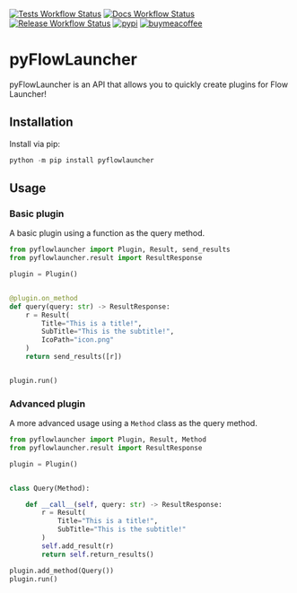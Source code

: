 [![Tests Workflow Status](https://img.shields.io/github/actions/workflow/status/garulf/pyflowlauncher/tests.yaml?style=flat-square&label=tests)](https://github.com/Garulf/pyFlowLauncher/actions/workflows/tests.yaml) [![Docs Workflow Status](https://img.shields.io/github/actions/workflow/status/garulf/pyflowlauncher/tests.yaml?style=flat-square&label=docs)](https://github.com/Garulf/pyFlowLauncher/actions/workflows/docs.yaml) [![Release Workflow Status](https://img.shields.io/github/actions/workflow/status/garulf/pyflowlauncher/create_release.yaml?style=flat-square&label=release)](https://github.com/Garulf/pyFlowLauncher/actions/workflows/create_release.yaml) [![pypi](https://img.shields.io/pypi/v/pyflowlauncher?style=flat-square)](https://pypi.org/project/pyflowlauncher/) [![buymeacoffee](https://img.shields.io/badge/buy%20me%20a%20coffee-yellow.svg?style=flat-square&logo=buymeacoffee&logoColor=000)](https://www.buymeacoffee.com/garulf) 




# pyFlowLauncher

pyFlowLauncher is an API that allows you to quickly create plugins for Flow Launcher!

## Installation

Install via pip:

```py
python -m pip install pyflowlauncher
```

## Usage

### Basic plugin

A basic plugin using a function as the query method.

```py
from pyflowlauncher import Plugin, Result, send_results
from pyflowlauncher.result import ResultResponse

plugin = Plugin()


@plugin.on_method
def query(query: str) -> ResultResponse:
    r = Result(
        Title="This is a title!",
        SubTitle="This is the subtitle!",
        IcoPath="icon.png"
    )
    return send_results([r])


plugin.run()
```

### Advanced plugin

A more advanced usage using a `Method` class as the query method.

```py
from pyflowlauncher import Plugin, Result, Method
from pyflowlauncher.result import ResultResponse

plugin = Plugin()


class Query(Method):

    def __call__(self, query: str) -> ResultResponse:
        r = Result(
            Title="This is a title!",
            SubTitle="This is the subtitle!"
        )
        self.add_result(r)
        return self.return_results()

plugin.add_method(Query())
plugin.run()
```
